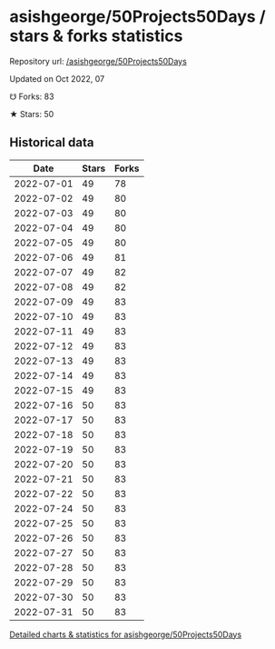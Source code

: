 # asishgeorge/50Projects50Days / stars & forks statistics

Repository url: [/asishgeorge/50Projects50Days](https://github.com/asishgeorge/50Projects50Days)

Updated on Oct 2022, 07

☋ Forks: 83

★ Stars: 50

## Historical data
| Date | Stars | Forks |
|------|-------|-------|
| 2022-07-01 | 49 | 78 | 
| 2022-07-02 | 49 | 80 | 
| 2022-07-03 | 49 | 80 | 
| 2022-07-04 | 49 | 80 | 
| 2022-07-05 | 49 | 80 | 
| 2022-07-06 | 49 | 81 | 
| 2022-07-07 | 49 | 82 | 
| 2022-07-08 | 49 | 82 | 
| 2022-07-09 | 49 | 83 | 
| 2022-07-10 | 49 | 83 | 
| 2022-07-11 | 49 | 83 | 
| 2022-07-12 | 49 | 83 | 
| 2022-07-13 | 49 | 83 | 
| 2022-07-14 | 49 | 83 | 
| 2022-07-15 | 49 | 83 | 
| 2022-07-16 | 50 | 83 | 
| 2022-07-17 | 50 | 83 | 
| 2022-07-18 | 50 | 83 | 
| 2022-07-19 | 50 | 83 | 
| 2022-07-20 | 50 | 83 | 
| 2022-07-21 | 50 | 83 | 
| 2022-07-22 | 50 | 83 | 
| 2022-07-24 | 50 | 83 | 
| 2022-07-25 | 50 | 83 | 
| 2022-07-26 | 50 | 83 | 
| 2022-07-27 | 50 | 83 | 
| 2022-07-28 | 50 | 83 | 
| 2022-07-29 | 50 | 83 | 
| 2022-07-30 | 50 | 83 | 
| 2022-07-31 | 50 | 83 | 


[Detailed charts & statistics for asishgeorge/50Projects50Days](https://reviewgithub.com/rep/asishgeorge/50Projects50Days)
